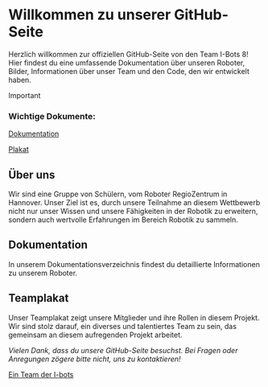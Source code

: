 
# Willkommen zu unserer GitHub-Seite


Herzlich willkommen zur offiziellen GitHub-Seite von den Team I-Bots 8! Hier findest du eine umfassende Dokumentation über unseren Roboter, Bilder, Informationen über unser Team und den Code, den wir entwickelt haben.






> [!IMPORTANT]
> ### Wichtige Dokumente:
> 
>
> [Dokumentation](https://github.com/Bwei15/Soccer_Team/blob/main/I-bots%208_Robocub%20DM%202024_Dokumentation.pdf)
> 
> [Plakat](https://github.com/Bwei15/Soccer_Team/blob/main/I-bots%208_Robocup%20DM%202024_%20Plakat.pdf)




## Über uns

Wir sind eine Gruppe von Schülern, vom Roboter RegioZentrum in Hannover. 
Unser Ziel ist es, durch unsere Teilnahme an diesem Wettbewerb nicht nur unser Wissen und unsere Fähigkeiten in der Robotik zu erweitern, sondern auch wertvolle Erfahrungen im Bereich Robotik zu sammeln.

## Dokumentation

In unserem Dokumentationsverzeichnis findest du detaillierte Informationen zu unserem Roboter.

## Teamplakat

Unser Teamplakat zeigt unsere Mitglieder und ihre Rollen in diesem Projekt. Wir sind stolz darauf, ein diverses und talentiertes Team zu sein, das gemeinsam an diesem aufregenden Projekt arbeitet. 


*Vielen Dank, dass du unsere GitHub-Seite besuchst. Bei Fragen oder Anregungen zögere bitte nicht, uns zu kontaktieren!*

[Ein Team der I-bots](https://i-bots.de)

